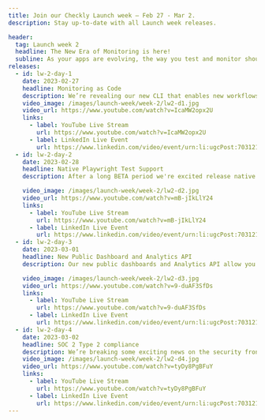 ```yaml
---
title: Join our Checkly Launch week — Feb 27 - Mar 2.
description: Stay up-to-date with all Launch week releases.

header:
  tag: Launch week 2
  headline: The New Era of Monitoring is here!
  subline: As your apps are evolving, the way you test and monitor should also!
releases:
  - id: lw-2-day-1
    date: 2023-02-27
    headline: Monitoring as Code
    description: We’re revealing our new CLI that enables new workflows to define, test and deploy your entire monitoring setup.
    video_image: /images/launch-week/week-2/lw2-d1.jpg
    video_url: https://www.youtube.com/watch?v=IcaMW2opx2U
    links:
      - label: YouTube Live Stream
        url: https://www.youtube.com/watch?v=IcaMW2opx2U
      - label: LinkedIn Live Event
        url: https://www.linkedin.com/video/event/urn:li:ugcPost:7031214818841784321/
  - id: lw-2-day-2
    date: 2023-02-28
    headline: Native Playwright Test Support
    description: After a long BETA period we're excited release native Playwright Test support into general availability!

    video_image: /images/launch-week/week-2/lw2-d2.jpg
    video_url: https://www.youtube.com/watch?v=mB-jIkLlY24
    links:
      - label: YouTube Live Stream
        url: https://www.youtube.com/watch?v=mB-jIkLlY24
      - label: LinkedIn Live Event
        url: https://www.linkedin.com/video/event/urn:li:ugcPost:7031216445183152129/
  - id: lw-2-day-3
    date: 2023-03-01
    headline: New Public Dashboard and Analytics API
    description: Our new public dashboards and Analytics API allow you to have all your monitoring at your service and build with maximum transparency.

    video_image: /images/launch-week/week-2/lw2-d3.jpg
    video_url: https://www.youtube.com/watch?v=9-duAF3SfDs
    links:
      - label: YouTube Live Stream
        url: https://www.youtube.com/watch?v=9-duAF3SfDs
      - label: LinkedIn Live Event
        url: https://www.linkedin.com/video/event/urn:li:ugcPost:7031217396619038720/
  - id: lw-2-day-4
    date: 2023-03-02
    headline: SOC 2 Type 2 compliance
    description: We’re breaking some exciting news on the security front for Checkly, focused on SOC II Type 2 certification.
    video_image: /images/launch-week/week-2/lw2-d4.jpg
    video_url: https://www.youtube.com/watch?v=tyDy8PgBFuY
    links:
      - label: YouTube Live Stream
        url: https://www.youtube.com/watch?v=tyDy8PgBFuY
      - label: LinkedIn Live Event
        url: https://www.linkedin.com/video/event/urn:li:ugcPost:7031218394313981952/
---
```

